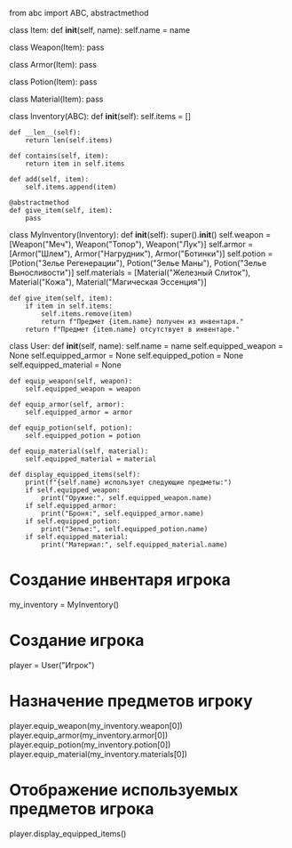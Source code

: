 from abc import ABC, abstractmethod

class Item:
    def __init__(self, name):
        self.name = name

class Weapon(Item):
    pass

class Armor(Item):
    pass

class Potion(Item):
    pass

class Material(Item):
    pass

class Inventory(ABC):
    def __init__(self):
        self.items = [] 

    def __len__(self):
        return len(self.items)

    def contains(self, item):
        return item in self.items  

    def add(self, item):
        self.items.append(item)  

    @abstractmethod
    def give_item(self, item):
        pass

class MyInventory(Inventory):
    def __init__(self):
        super().__init__()
        self.weapon = [Weapon("Меч"), Weapon("Топор"), Weapon("Лук")]
        self.armor = [Armor("Шлем"), Armor("Нагрудник"), Armor("Ботинки")]
        self.potion = [Potion("Зелье Регенерации"), Potion("Зелье Маны"), Potion("Зелье Выносливости")]
        self.materials = [Material("Железный Слиток"), Material("Кожа"), Material("Магическая Эссенция")]

    def give_item(self, item):
        if item in self.items:
            self.items.remove(item)
            return f"Предмет {item.name} получен из инвентаря."
        return f"Предмет {item.name} отсутствует в инвентаре."

class User:
    def __init__(self, name):
        self.name = name
        self.equipped_weapon = None
        self.equipped_armor = None
        self.equipped_potion = None
        self.equipped_material = None

    def equip_weapon(self, weapon):
        self.equipped_weapon = weapon

    def equip_armor(self, armor):
        self.equipped_armor = armor

    def equip_potion(self, potion):
        self.equipped_potion = potion

    def equip_material(self, material):
        self.equipped_material = material

    def display_equipped_items(self):
        print(f"{self.name} использует следующие предметы:")
        if self.equipped_weapon:
            print("Оружие:", self.equipped_weapon.name)
        if self.equipped_armor:
            print("Броня:", self.equipped_armor.name)
        if self.equipped_potion:
            print("Зелье:", self.equipped_potion.name)
        if self.equipped_material:
            print("Материал:", self.equipped_material.name)

# Создание инвентаря игрока
my_inventory = MyInventory()

# Создание игрока
player = User("Игрок")

# Назначение предметов игроку
player.equip_weapon(my_inventory.weapon[0])
player.equip_armor(my_inventory.armor[0])
player.equip_potion(my_inventory.potion[0])
player.equip_material(my_inventory.materials[0])

# Отображение используемых предметов игрока
player.display_equipped_items()
